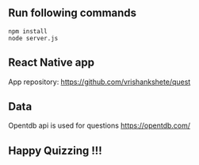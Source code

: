 
## Run following commands
```
npm install
node server.js
```

## React Native app
App repository: https://github.com/vrishankshete/quest

## Data
Opentdb api is used for questions
https://opentdb.com/

## Happy Quizzing !!!

